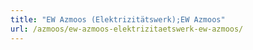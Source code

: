 ```yaml
---
title: "EW Azmoos (Elektrizitätswerk);EW Azmoos"
url: /azmoos/ew-azmoos-elektrizitaetswerk-ew-azmoos/
---
```

